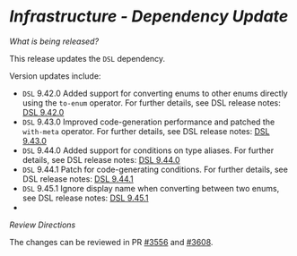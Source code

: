 # _Infrastructure - Dependency Update_

_What is being released?_

This release updates the `DSL` dependency.

Version updates include:
- `DSL` 9.42.0 Added support for converting enums to other enums directly using the `to-enum` operator. For further details, see DSL release notes: [DSL 9.42.0](https://github.com/finos/rune-dsl/releases/tag/9.42.0)
- `DSL` 9.43.0 Improved code-generation performance and patched the `with-meta` operator. For further details, see DSL release notes: [DSL 9.43.0](https://github.com/finos/rune-dsl/releases/tag/9.43.0)
- `DSL` 9.44.0 Added support for conditions on type aliases. For further details, see DSL release notes: [DSL 9.44.0](https://github.com/finos/rune-dsl/releases/tag/9.44.0)
- `DSL` 9.44.1 Patch for code-generating conditions. For further details, see DSL release notes: [DSL 9.44.1](https://github.com/finos/rune-dsl/releases/tag/9.44.1)
- `DSL` 9.45.1 Ignore display name when converting between two enums, see DSL release notes: [DSL 9.45.1](https://github.com/finos/rune-dsl/releases/tag/9.45.1)
- 
_Review Directions_

The changes can be reviewed in PR [#3556](https://github.com/finos/common-domain-model/pull/3556) and [#3608](https://github.com/finos/common-domain-model/pull/3608).
